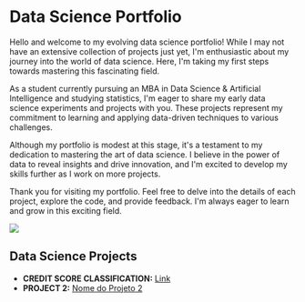 

# Data Science Portfolio

Hello and welcome to my evolving data science portfolio! While I may not have an extensive collection of projects just yet, I'm enthusiastic about my journey into the world of data science. Here, I'm taking my first steps towards mastering this fascinating field.

As a student currently pursuing an MBA in Data Science & Artificial Intelligence and studying statistics, I'm eager to share my early data science experiments and projects with you. These projects represent my commitment to learning and applying data-driven techniques to various challenges.

Although my portfolio is modest at this stage, it's a testament to my dedication to mastering the art of data science. I believe in the power of data to reveal insights and drive innovation, and I'm excited to develop my skills further as I work on more projects.

Thank you for visiting my portfolio. Feel free to delve into the details of each project, explore the code, and provide feedback. I'm always eager to learn and grow in this exciting field.

<div> 
  <a href="https://www.linkedin.com/in/fhotts" target="_blank"><img src="https://img.shields.io/badge/-LinkedIn-%230077B5?style=for-the-badge&logo=linkedin&logoColor=white" target="_blank"></a> 
</div>

## Data Science Projects

* **CREDIT SCORE CLASSIFICATION:** [Link](https://colab.research.google.com/drive/1-EJ_oRg63ZmQsofbvNbeomKvswlUZOAl?usp=sharing)
* **PROJECT 2:**  [Nome do Projeto 2](https://aaa)
